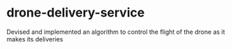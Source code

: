 # drone-delivery-service
Devised and implemented an algorithm to control the flight of the drone as it makes its deliveries
